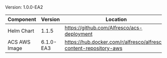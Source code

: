 Version: 1.0.0-EA2

| Component    | Version | Location |
| -------------| --------|----------|
| Helm Chart   | 1.1.5   | https://github.com/Alfresco/acs-deployment |
| ACS AWS Image| 6.1.0-EA3 | https://hub.docker.com/r/alfresco/alfresco-content-repository-aws |